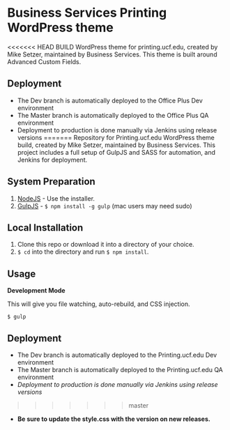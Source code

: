# Business Services Printing WordPress theme

<<<<<<< HEAD
BUILD
WordPress theme for printing.ucf.edu, created by Mike Setzer, maintained by Business Services.
This theme is built around Advanced Custom Fields.

## Deployment

- The Dev branch is automatically deployed to the Office Plus Dev environment
- The Master branch is automatically deployed to the Office Plus QA environment
- Deployment to production is done manually via Jenkins using release versions
=======
Repository for Printing.ucf.edu WordPress theme build, created by Mike Setzer, maintained by Business Services.
This project includes a full setup of GulpJS and SASS for automation, and Jenkins for deployment.

## System Preparation

1. [NodeJS](http://nodejs.org) - Use the installer.
2. [GulpJS](https://github.com/gulpjs/gulp) - `$ npm install -g gulp` (mac users may need sudo)

## Local Installation

1. Clone this repo or download it into a directory of your choice.
2. `$ cd` into the directory and run `$ npm install`.

## Usage

**Development Mode**

This will give you file watching, auto-rebuild, and CSS injection.

```shell
$ gulp
```

## Deployment

- The Dev branch is automatically deployed to the Printing.ucf.edu Dev environment
- The Master branch is automatically deployed to the Printing.ucf.edu QA environment
- *Deployment to production is done manually via Jenkins using release versions*
>>>>>>> master
- **Be sure to update the style.css with the version on new releases.**
